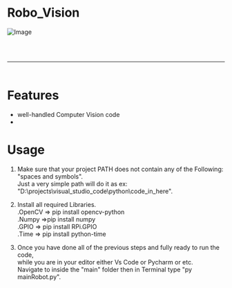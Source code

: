 # Robo_Vision

![Image](https://user-images.githubusercontent.com/64253660/240931398-b128e9f5-534c-447c-8a65-834b3d4547c7.jpg)

<hr style="border-radius: 2%; margin-top: 60px; margin-bottom: 60px;" noshade="" size="20" width="100%">

# Features

-   well-handled Computer Vision code
- 

# Usage

1. Make sure that your project PATH does not contain any of the Following: "spaces and symbols".<br>
  Just a very simple path will do it as ex: "D:\projects\visual_studio_code\python\code_in_here".

2. Install all required Libraries.<br>
  .OpenCV => pip install opencv-python<br>
  .Numpy =>pip install numpy<br>
  .GPIO => pip install RPi.GPIO<br>
  .Time => pip install python-time<br>
  
3. Once you have done all of the previous steps and fully ready to run the code,<br>
  while you are in your editor either Vs Code or Pycharm or etc.<br>
  Navigate to inside the "main" folder then in Terminal type "py mainRobot.py".
